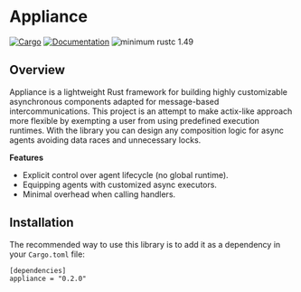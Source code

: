 # Appliance

[![Cargo](https://img.shields.io/crates/v/appliance.svg)](https://crates.io/crates/appliance)
[![Documentation](https://docs.rs/appliance/badge.svg)](https://docs.rs/appliance)
![minimum rustc 1.49](https://img.shields.io/badge/rustc-1.49+-red.svg)

## Overview

Appliance is a lightweight Rust framework for building highly customizable asynchronous components adapted for message-based intercommunications. This project is an attempt to make actix-like approach more flexible by exempting a user from using predefined execution runtimes. With the library you can design any composition logic for async agents avoiding data races and unnecessary locks.

__Features__

* Explicit control over agent lifecycle (no global runtime).
* Equipping agents with customized async executors.
* Minimal overhead when calling handlers.

## Installation

The recommended way to use this library is to add it as a dependency in your `Cargo.toml` file:

```
[dependencies]
appliance = "0.2.0"
```
